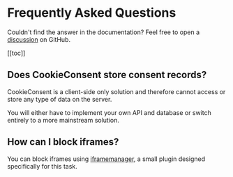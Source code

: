 # Frequently Asked Questions
Couldn't find the answer in the documentation? Feel free to open a [discussion](https://github.com/orestbida/cookieconsent/discussions) on GitHub.

[[toc]]

## Does CookieConsent store consent records?

CookieConsent is a client-side only solution and therefore cannot access or store any type of data on the server.

You will either have to implement your own API and database or switch entirely to a more mainstream solution.

## How can I block iframes?

You can block iframes using [iframemanager](https://github.com/orestbida/iframemanager), a small plugin designed specifically for this task.